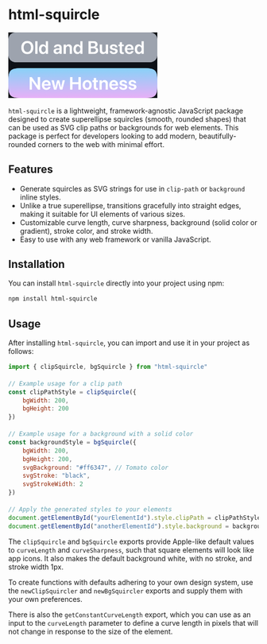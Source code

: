 # html-squircle

<picture>
  <source media="(prefers-color-scheme: dark)" srcset="example-dark.png">
  <source media="(prefers-color-scheme: light)" srcset="example-light.png">
  <img alt="Example of the nicely-rounded corners this package can generate." src="example-dark.png" width="300px">
</picture>

`html-squircle` is a lightweight, framework-agnostic JavaScript package designed to create
superellipse squircles (smooth, rounded shapes) that can be used as SVG clip paths or backgrounds
for web elements. This package is perfect for developers looking to add modern, beautifully-rounded
corners to the web with minimal effort.

## Features

-   Generate squircles as SVG strings for use in `clip-path` or `background` inline styles.
-   Unlike a true superellipse, transitions gracefully into straight edges, making it suitable for
    UI elements of various sizes.
-   Customizable curve length, curve sharpness, background (solid color or gradient), stroke color,
    and stroke width.
-   Easy to use with any web framework or vanilla JavaScript.

## Installation

You can install `html-squircle` directly into your project using npm:

```zsh
npm install html-squircle
```

## Usage

After installing `html-squircle`, you can import and use it in your project as follows:

```js
import { clipSquircle, bgSquircle } from "html-squircle"

// Example usage for a clip path
const clipPathStyle = clipSquircle({
    bgWidth: 200,
    bgHeight: 200
})

// Example usage for a background with a solid color
const backgroundStyle = bgSquircle({
    bgWidth: 200,
    bgHeight: 200,
    svgBackground: "#ff6347", // Tomato color
    svgStroke: "black",
    svgStrokeWidth: 2
})

// Apply the generated styles to your elements
document.getElementById("yourElementId").style.clipPath = clipPathStyle
document.getElementById("anotherElementId").style.background = backgroundStyle
```

The `clipSquircle` and `bgSquircle` exports provide Apple-like default values to `curveLength` and
`curveSharpness`, such that square elements will look like app icons. It also makes the default
background white, with no stroke, and stroke width 1px.

To create functions with defaults adhering to your own design system, use the `newClipSquircler` and
`newBgSquircler` exports and supply them with your own preferences.

There is also the `getConstantCurveLength` export, which you can use as an input to the
`curveLength` parameter to define a curve length in pixels that will not change in response to the
size of the element.
